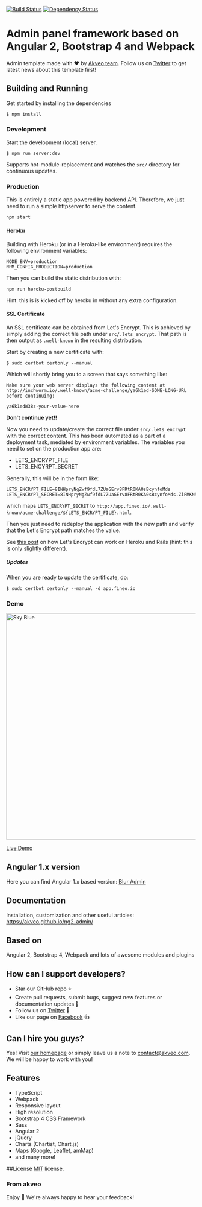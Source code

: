 [![Build Status](https://travis-ci.org/akveo/ng2-admin.svg?branch=master)](https://travis-ci.org/akveo/ng2-admin)
[![Dependency Status](https://david-dm.org/akveo/ng2-admin.svg)](https://david-dm.org/akveo/ng2-admin)

# Admin panel framework based on Angular 2, Bootstrap 4 and Webpack

Admin template made with :heart:  by [Akveo team](http://akveo.com/). Follow us on [Twitter](https://twitter.com/akveo_inc) to get latest news about this template first!

## Building and Running

Get started by installing the dependencies
```
$ npm install
```

### Development

Start the development (local) server.
```
$ npm run server:dev
```

Supports hot-module-replacement and watches the `src/` directory for continuous updates.

### Production

This is entirely a static app powered by backend API. Therefore, we just need to run a simple httpserver to serve the content.

```
npm start
```

#### Heroku

Building with Heroku (or in a Heroku-like environment) requires the following environment variables:

```
NODE_ENV=production
NPM_CONFIG_PRODUCTION=production
```

Then you can build the static distribution with:

```
npm run heroku-postbuild
```

Hint: this is is kicked off by heroku in without any extra configuration.

#### SSL Certificate

An SSL certificate can be obtained from Let's Encrypt. This is achieved by simply adding the correct file path under `src/.lets_encrypt`. That path is then output as `.well-known` in the resulting distribution.

Start by creating a new certificate with:
```
$ sudo certbot certonly --manual
```

Which will shortly bring you to a screen that says something like:
```
Make sure your web server displays the following content at
http://inchworm.io/.well-known/acme-challenge/ya6k1ed-SOME-LONG-URL before continuing:

ya6k1edW38z-your-value-here
```
**Don't continue yet!!**

Now you need to update/create the correct file under `src/.lets_encrypt` with the correct content. This has been automated as a part of a deployment task, mediated by environment variables. The variables you need to set on the production app are:

 * LETS_ENCRYPT_FILE
 * LETS_ENCYRPT_SECRET

Generally, this will be in the form like:

```
LETS_ENCRYPT_FILE=8INHpryNgZwf9fdL7ZUaGErv8FRtR0KA0sBcynfoMds
LETS_ENCRYPT_SECRET=8INHpryNgZwf9fdL7ZUaGErv8FRtR0KA0sBcynfoMds.ZiFMKNhK_iyLdSdCd0gVBAeiNjRDf47zYCWJaWeojo0
```

which maps ```LETS_ENCRYPT_SECRET``` to `http://app.fineo.io/.well-known/acme-challenge/${LETS_ENCRYPT_FILE}.html`.

Then you just need to redeploy the application with the new path and verify that the Let's Encrypt path matches the value.

See [this post](http://collectiveidea.com/blog/archives/2016/01/12/lets-encrypt-with-a-rails-app-on-heroku/) on how Let's Encrypt can work on Heroku and Rails (hint: this is only slightly different).

##### Updates

When you are ready to update the certificate, do:

```
$ sudo certbot certonly --manual -d app.fineo.io
```

### Demo

<a target="_blank" href="http://akveo.com/ng2-admin/"><img src="http://i.imgur.com/QK9AzHj.jpg" width="600" alt="Sky Blue"/></a>

<a target="_blank" href="http://akveo.com/ng2-admin/">Live Demo</a>

## Angular 1.x version
Here you can find Angular 1.x based version: [Blur Admin](http://akveo.github.io/blur-admin/)
 
## Documentation
Installation, customization and other useful articles: https://akveo.github.io/ng2-admin/

## Based on
Angular 2, Bootstrap 4, Webpack and lots of awesome modules and plugins

## How can I support developers?
- Star our GitHub repo :star:
- Create pull requests, submit bugs, suggest new features or documentation updates :wrench:
- Follow us on [Twitter](https://twitter.com/akveo_inc) :feet:
- Like our page on [Facebook](https://www.facebook.com/akveo/) :thumbsup:

## Can I hire you guys?
Yes!  Visit [our homepage](http://akveo.com/) or simply leave us a note to [contact@akveo.com](mailto:contact@akveo.com). We will be happy to work with you!

## Features
* TypeScript
* Webpack
* Responsive layout
* High resolution
* Bootstrap 4 CSS Framework
* Sass
* Angular 2
* jQuery
* Charts (Chartist, Chart.js)
* Maps (Google, Leaflet, amMap)
* and many more!

##License
[MIT](LICENSE.txt) license.

### From akveo

Enjoy :metal:
We're always happy to hear your feedback!

